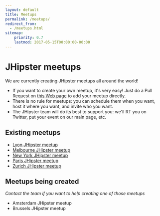 ```yaml
---
layout: default
title: Meetups
permalink: /meetups/
redirect_from:
  - /meetups.html
sitemap:
    priority: 0.7
    lastmod: 2017-05-15T00:00:00-00:00
---
```


# <i class="fa fa-meetup "></i> JHipster meetups

We are currently creating JHipster meetups all around the world!

- If you want to create your own meetup, it's very easy! Just do a Pull Request on [this Web page](https://github.com/jhipster/jhipster.github.io/blob/master/pages/meetups.md) to add your meetup directly.
- There is no rule for meetups: you can schedule them when you want, host it where you want, and invite who you want.
- The JHipster team will do its best to support you: we'll RT you on Twitter, put your event on our main page, etc.

## Existing meetups

- [Lyon JHipster meetup](https://www.meetup.com/JHipster-Lyon/)
- [Melbourne JHipster meetup](https://www.meetup.com/fr-FR/jHipster-Melbourne/)
- [New York JHipster meetup](https://www.meetup.com/JHipster-NYC/)
- [Paris JHipster meetup](https://www.meetup.com/JHipster-User-Group/)
- [Zurich JHipster meetup](https://www.meetup.com/JHipster/)

## Meetups being created

*Contact the team if you want to help creating one of those meetups*

- Amsterdam JHipster meetup
- Brussels JHipster meetup

